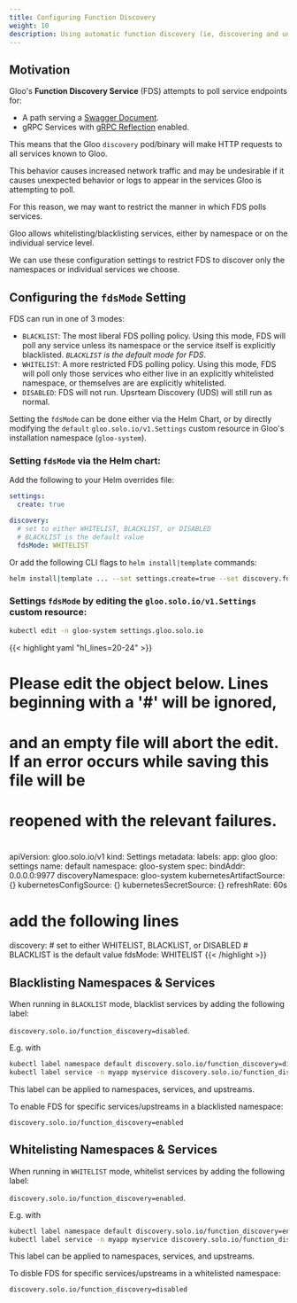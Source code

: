 ```yaml
---
title: Configuring Function Discovery
weight: 10
description: Using automatic function discovery (ie, discovering and understanding Swagger/OAS docs or gRPC reflection)
---
```


## Motivation
Gloo's **Function Discovery Service** (FDS) attempts to 
poll service endpoints for:

* A path serving a [Swagger Document](https://swagger.io/specification/).
* gRPC Services with [gRPC Reflection](https://github.com/grpc/grpc/blob/master/doc/server-reflection.md) enabled.

This means that the Gloo `discovery` pod/binary will make 
HTTP requests to all services known to Gloo. 

This behavior causes increased network traffic and may 
be undesirable if it causes unexpected behavior or logs
to appear in the services Gloo is attempting to poll.

For this reason, we may want to restrict the manner in 
which FDS polls services.

Gloo allows whitelisting/blacklisting services, either by namespace or on the individual service level.

We can use these configuration settings to restrict 
FDS to discover only the namespaces or individual 
services we choose.

## Configuring the `fdsMode` Setting

FDS can run in one of 3 modes:

* `BLACKLIST`: The most liberal FDS polling policy. Using this mode, FDS will poll any service unless its namespace or the service itself is explicitly blacklisted. *`BLACKLIST` is the default mode for FDS*.
* `WHITELIST`: A more restricted FDS polling policy. Using this mode, FDS will poll only those services who either live in an explicitly whitelisted namespace, or themselves are are explicitly whitelisted.
* `DISABLED`: FDS will not run. Upsrteam Discovery (UDS) will still run as normal.

Setting the `fdsMode` can be done either via the Helm Chart, or by directly modifying the `default` `gloo.solo.io/v1.Settings` custom resource in Gloo's installation namespace (`gloo-system`).

### Setting `fdsMode` via the Helm chart:

Add the following to your Helm overrides file: 
```yaml
settings:
  create: true

discovery:
  # set to either WHITELIST, BLACKLIST, or DISABLED
  # BLACKLIST is the default value
  fdsMode: WHITELIST 
```

Or add the following CLI flags to `helm install|template` commands:

```bash
helm install|template ... --set settings.create=true --set discovery.fdsMode=WHITELIST
```

### Settings `fdsMode` by editing the `gloo.solo.io/v1.Settings` custom resource:

```bash
kubectl edit -n gloo-system settings.gloo.solo.io
```
{{< highlight yaml "hl_lines=20-24" >}}
# Please edit the object below. Lines beginning with a '#' will be ignored,
# and an empty file will abort the edit. If an error occurs while saving this file will be
# reopened with the relevant failures.
#
apiVersion: gloo.solo.io/v1
kind: Settings
metadata:
  labels:
    app: gloo
    gloo: settings
  name: default
  namespace: gloo-system
spec:
  bindAddr: 0.0.0.0:9977
  discoveryNamespace: gloo-system
  kubernetesArtifactSource: {}
  kubernetesConfigSource: {}
  kubernetesSecretSource: {}
  refreshRate: 60s
  # add the following lines
  discovery:
    # set to either WHITELIST, BLACKLIST, or DISABLED
    # BLACKLIST is the default value
    fdsMode: WHITELIST
{{< /highlight >}}

## Blacklisting Namespaces & Services

When running in `BLACKLIST` mode, blacklist services by adding the following label:

`discovery.solo.io/function_discovery=disabled`.

E.g. with

```bash
kubectl label namespace default discovery.solo.io/function_discovery=disabled
kubectl label service -n myapp myservice discovery.solo.io/function_discovery=disabled
```

This label can be applied to namespaces, services, and upstreams.

To enable FDS for specific services/upstreams in a blacklisted namespace:

`discovery.solo.io/function_discovery=enabled`

## Whitelisting Namespaces & Services

When running in `WHITELIST` mode, whitelist services by adding the following label:

`discovery.solo.io/function_discovery=enabled`.

E.g. with

```bash
kubectl label namespace default discovery.solo.io/function_discovery=enabled
kubectl label service -n myapp myservice discovery.solo.io/function_discovery=enabled
```

This label can be applied to namespaces, services, and upstreams.

To disble FDS for specific services/upstreams in a whitelisted namespace:

`discovery.solo.io/function_discovery=disabled`
